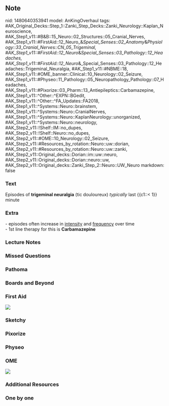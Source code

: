 ## Note
nid: 1480640353941
model: AnKingOverhaul
tags: #AK_Original_Decks::Step_1::Zanki_Step_Decks::Zanki_Neurology::Kaplan_Neuroscience, #AK_Step1_v11::#B&B::15_Neuro::02_Structures::05_Cranial_Nerves, #AK_Step1_v11::#FirstAid::12_Neuro_&_Special_Senses::02_Anatomy_&_Physiology::33_Cranial_Nerves::CN_05_Trigeminal, #AK_Step1_v11::#FirstAid::12_Neuro_&_Special_Senses::03_Pathology::12_Headaches, #AK_Step1_v11::#FirstAid::12_Neuro_&_Special_Senses::03_Pathology::12_Headaches::Trigeminal_Neuralgia, #AK_Step1_v11::#NBME::18, #AK_Step1_v11::#OME_banner::Clinical::10_Neurology::02_Seizure, #AK_Step1_v11::#Physeo::11_Pathology::05_Neuropathology_Pathology::07_Headaches, #AK_Step1_v11::#Pixorize::03_Pharm::13_Antiepileptics::Carbamazepine, #AK_Step1_v11::^Other::^EXPN::BGedit, #AK_Step1_v11::^Other::^FA_Updates::FA2018, #AK_Step1_v11::^Systems::Neuro::brainstem, #AK_Step1_v11::^Systems::Neuro::CranialNerves, #AK_Step1_v11::^Systems::Neuro::KaplanNeurology::unorganized, #AK_Step1_v11::^Systems::Neuro::neurology, #AK_Step2_v11::!Shelf::IM::no_dupes, #AK_Step2_v11::!Shelf::Neuro::no_dupes, #AK_Step2_v11::#OME::10_Neurology::02_Seizure, #AK_Step2_v11::#Resources_by_rotation::Neuro::uw::dorian, #AK_Step2_v11::#Resources_by_rotation::Neuro::uw::zanki, #AK_Step2_v11::Original_decks::Dorian::im::uw::neuro, #AK_Step2_v11::Original_decks::Dorian::neuro::uw, #AK_Step2_v11::Original_decks::Zanki_Step_2::Neuro::UW_Neuro
markdown: false

### Text
<div>
  Episodes of <b>trigeminal neuralgia</b> (tic douloureux)
  <i>typically</i> last {{c1::< 1}} minute
</div>

### Extra
<div>
  - episodes often increase in <u>intensity</u> and
  <u>frequency</u> over time
</div>- 1st line therapy for this is <b>Carbamazepine</b>

### Lecture Notes


### Missed Questions


### Pathoma


### Boards and Beyond


### First Aid
<img src="tmpxXWTnw.png">

### Sketchy


### Pixorize


### Physeo


### OME
<div class="ome-widget">
  <a href=
  "https://onlinemeded.org/spa/neurology/seizure/acquire?ref=anki"><img src="_OME_AnkiFlashcards_Lesson_2.png"></a>
</div>

### Additional Resources


### One by one

